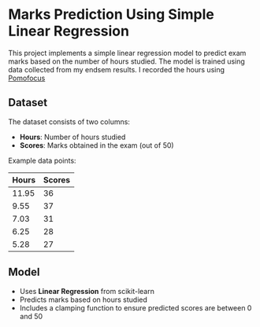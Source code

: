 # Marks Prediction Using Simple Linear Regression

This project implements a simple linear regression model to predict exam marks based on the number of hours studied. The model is trained using data collected from my endsem results.
I recorded the hours using [Pomofocus](https://pomofocus.io)


## Dataset

The dataset consists of two columns:
- **Hours**: Number of hours studied
- **Scores**: Marks obtained in the exam (out of 50)

Example data points:

| Hours | Scores |
|-------|--------|
| 11.95 | 36     |
| 9.55  | 37     |
| 7.03  | 31     |
| 6.25  | 28     |
| 5.28  | 27     |

## Model

- Uses **Linear Regression** from scikit-learn
- Predicts marks based on hours studied
- Includes a clamping function to ensure predicted scores are between 0 and 50

